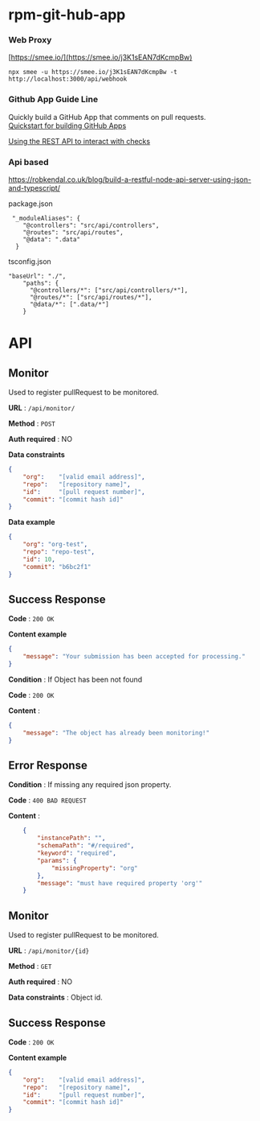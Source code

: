 # rpm-git-hub-app

### Web Proxy

[https://smee.io/](https://smee.io/j3K1sEAN7dKcmpBw)

```
npx smee -u https://smee.io/j3K1sEAN7dKcmpBw -t http://localhost:3000/api/webhook
```

### Github App Guide Line
Quickly build a GitHub App that comments on pull requests.\
[Quickstart for building GitHub Apps](https://docs.github.com/en/apps/creating-github-apps/writing-code-for-a-github-app/quickstart)

[Using the REST API to interact with checks](https://docs.github.com/en/rest/guides/using-the-rest-api-to-interact-with-checks?apiVersion=2022-11-28)


### Api based
https://robkendal.co.uk/blog/build-a-restful-node-api-server-using-json-and-typescript/


package.json
```
 "_moduleAliases": {
    "@controllers": "src/api/controllers",
    "@routes": "src/api/routes",
    "@data": ".data"
  }
```

tsconfig.json

```
"baseUrl": "./",
    "paths": {
      "@controllers/*": ["src/api/controllers/*"],
      "@routes/*": ["src/api/routes/*"],
      "@data/*": [".data/*"]
    }
```

# API

## Monitor

Used to register pullRequest to be monitored.

**URL** : `/api/monitor/`

**Method** : `POST`

**Auth required** : NO

**Data constraints**

```json
{
    "org":    "[valid email address]",
    "repo":   "[repository name]",
    "id":     "[pull request number]",
    "commit": "[commit hash id]"
}
```

**Data example**

```json
{
    "org": "org-test",
    "repo": "repo-test",
    "id": 10,
    "commit": "b6bc2f1"
}
```

## Success Response

**Code** : `200 OK`

**Content example**

```json
{
    "message": "Your submission has been accepted for processing."
}
```
**Condition** : If Object has been not found

**Code** : `200 OK`

**Content** :

```json
{
    "message": "The object has already been monitoring!"
}
```

## Error Response

**Condition** : If missing any required json property.

**Code** : `400 BAD REQUEST`

**Content** :

```json
    {
        "instancePath": "",
        "schemaPath": "#/required",
        "keyword": "required",
        "params": {
            "missingProperty": "org"
        },
        "message": "must have required property 'org'"
    }
```

## Monitor

Used to register pullRequest to be monitored.

**URL** : `/api/monitor/{id}`

**Method** : `GET`

**Auth required** : NO

**Data constraints** : Object id.

## Success Response

**Code** : `200 OK`

**Content example**

```json
{
    "org":    "[valid email address]",
    "repo":   "[repository name]",
    "id":     "[pull request number]",
    "commit": "[commit hash id]"
}
```